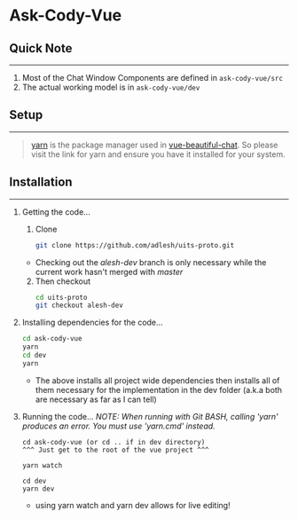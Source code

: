 # Ask-Cody-Vue

## Quick Note
***
1. Most of the Chat Window Components are defined in
``` ask-cody-vue/src ```
2. The actual working model is in
``` ask-cody-vue/dev ```

## Setup
***
> [yarn](https://yarnpkg.com/lang/en/docs/install/#windows-stable) is the package manager used in [vue-beautiful-chat](https://vuejsexamples.com/a-simple-and-beautiful-vue-chat-component-backend-agnostic/). So please visit the link for yarn and ensure you have it installed for your system.

## Installation
***
1. Getting the code...
    1. Clone
        ```bash 
        git clone https://github.com/adlesh/uits-proto.git 
        ```
    * Checking out the _alesh-dev_ branch is only necessary while the current work hasn't merged with _master_ 
    2. Then checkout 
        ```bash      
        cd uits-proto
        git checkout alesh-dev
        ```    

2. Installing dependencies for the code...
    ```bash
    cd ask-cody-vue  
    yarn
    cd dev
    yarn
    ```

    * The above installs all project wide dependencies then installs all of them necessary for the implementation in the dev folder (a.k.a both are necessary as far as I can tell)

3. Running the code...
	*NOTE: When running with Git BASH, calling 'yarn' produces an error. You must use 'yarn.cmd' instead.*
    ```
    cd ask-cody-vue (or cd .. if in dev directory)
    ^^^ Just get to the root of the vue project ^^^

    yarn watch

    cd dev
    yarn dev
    ```

    * using yarn watch and yarn dev allows for live editing!
